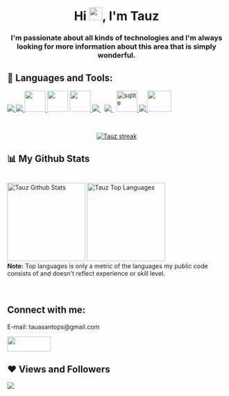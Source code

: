 <h1 align="center">Hi <img src="https://raw.githubusercontent.com/MartinHeinz/MartinHeinz/master/wave.gif" width="30px">, I'm Tauz</h1>
<h3 align="center">I'm passionate about all kinds of technologies and I'm always looking for more information about this area that is simply wonderful.</h3>

<!--
## 🙋‍♂️ About Me

- 🔭 I’m currently working on **with some freelancers**
  
- 🌱 I am currently learning **Web development and mobile systems**

- 👯 I’m looking to collaborate on **OpenSource Projects**

- 👨‍💻 All of my projects are available at **[My Portfolio(under development)]** 

- 📫 How to reach me **tauasantops@gmail.com**

- ⚡ Fun fact **I play piano to soothe my soul.**
-->
## 🚀 Languages and Tools:

<p align="left"> 
    <a target="_blank" href="https://www.java.com" > <img src="https://img.icons8.com/color/48/000000/java-coffee-cup-logo.png" /> </a>
    <a href="https://kotlinlang.org/" target="_blank"> <img src="https://img.icons8.com/color/48/000000/kotlin"/> </a>
    <a href="https://developer.android.com/" target="_blank"> <img src="https://2.bp.blogspot.com/-tzm1twY_ENM/XlCRuI0ZkRI/AAAAAAAAOso/BmNOUANXWxwc5vwslNw3WpjrDlgs9PuwQCLcBGAsYHQ/s1600/pasted%2Bimage%2B0.png"  width="48" height="48"/> </a>
    <a href="https://docs.python.org/3/" target="_blank"> <img src="https://i.imgur.com/4oTjHoN.png" width="48" height="48"/></a>
    <a href="https://www.typescriptlang.org/docs/" target="_blank"> <img src="https://imgs.search.brave.com/wfLx7ZxOhR_1xScSDoA0W6J7yY5Pihj9_vS9uAkyfN4/rs:fit:300:300:1/g:ce/aHR0cHM6Ly9zZWVr/bG9nby5jb20vaW1h/Z2VzL1QvdHlwZXNj/cmlwdC1sb2dvLUIy/OUEzRjQ2MkQtc2Vl/a2xvZ28uY29tLnBu/Zw"  width="48" height="48"/> </a> 
    <a style="padding-right:8px;" href="https://nodejs.org" target="_blank"> <img src="https://img.icons8.com/color/48/000000/nodejs.png"/> </a> 
    <a style="padding-right:8px;" href="https://docs.microsoft.com/pt-br/sql/sql-server/?view=sql-server-ver15" target="_blank"> <img src="https://img.icons8.com/color/48/000000/microsoft-sql-server.png"/> </a>
    <a href="https://rockcontent.com/br/blog/sqlite/" target="_blank"> <img src="https://upload.wikimedia.org/wikipedia/commons/thumb/9/97/Sqlite-square-icon.svg/2048px-Sqlite-square-icon.svg.png" alt="sqlite" width="48" height="48"/> </a> 
    <a href="https://firebase.google.com/" target="_blank"> <img src="https://img.icons8.com/color/48/000000/firebase.png"/> </a>   
    <a href="https://reactnative.dev/docs/getting-started" target="_blank" > <img src="https://imgs.search.brave.com/6JKBNocqeGZNecDy_Mwm9bjeMh_AgUF3Qi_6YBOts7U/rs:fit:1200:1043:1/g:ce/aHR0cHM6Ly91cGxv/YWQud2lraW1lZGlh/Lm9yZy93aWtpcGVk/aWEvY29tbW9ucy90/aHVtYi9hL2E3L1Jl/YWN0LWljb24uc3Zn/LzEyMDBweC1SZWFj/dC1pY29uLnN2Zy5w/bmc"  width=55" height="48"/> </a> 
</p>

<br/>

<p align="center">
    <a href="https://github.com/tauz-hub/tauz-hub.git">
        <img title="🔥 Get streak stats for your profile at git.io/streak-stats" alt="Tauz streak" src="https://github-readme-streak-stats.herokuapp.com/?user=tauz-hub&theme=black-ice&hide_border=true&stroke=0000&background=060A0CD0"/>
    </a>
</p>

## 📊 My Github Stats

  <br/>
  <a href="https://github.com/tauz-hub/tauz-hub.git"><img alt="Tauz Github Stats" height="180em" src="https://github-readme-stats.vercel.app/api?username=tauz-hub&show_icons=true&count_private=true&theme=react&hide_border=true&bg_color=0D1117" /></a>
  <a href="https://github.com/tauz-hub/tauz-hub.git"><img alt="Tauz Top Languages" height="180em" src="https://github-readme-stats.vercel.app/api/top-langs/?username=tauz-hub&langs_count=10&count_private=true&layout=compact&theme=react&hide_border=true&bg_color=0D1117&hide=javascript" /></a>
  <br/>
  <b>Note:</b> Top languages is only a metric of the languages my public code consists of and doesn't reflect experience or skill level.

<br/>

<br/>
<br/>

## Connect with me:
<p align="left">
    <p> E-mail: tauasantops@gmail.com </p>
<a href = "https://discordapp.com/users/454059471765766156/"><img width="100" height="34" src="https://cdn.arstechnica.net/wp-content/uploads/2017/08/Discord-LogoWordmark-Color.png"/></a>

</p>

## ❤ Views and Followers
<a href="https://github.com/Meghna-DAS/github-profile-views-counter">
    <img src="https://komarev.com/ghpvc/?username=tauz-hub">
</a>
<!-- VWtoMmN4UTk= -->
